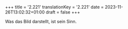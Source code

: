 +++
title = '2.221'
translationKey = '2.221'
date = 2023-11-26T13:02:32+01:00
draft = false
+++

Was das Bild darstellt, ist sein Sinn.

